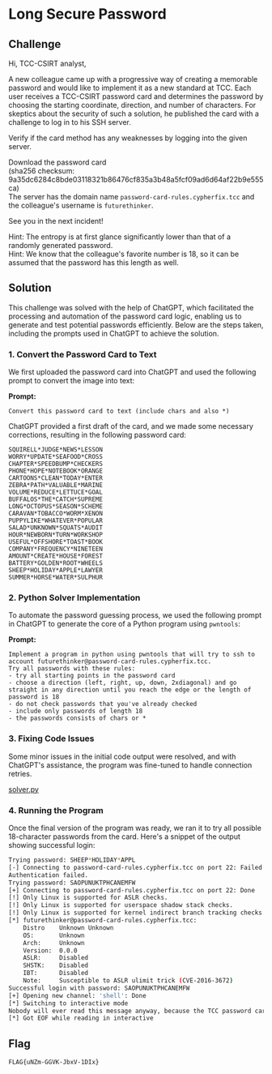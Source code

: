 # Long Secure Password

## Challenge

Hi, TCC-CSIRT analyst,

A new colleague came up with a progressive way of creating a memorable password and would like to implement it as a new standard at TCC. Each user receives a TCC-CSIRT password card and determines the password by choosing the starting coordinate, direction, and number of characters. For skeptics about the security of such a solution, he published the card with a challenge to log in to his SSH server.

Verify if the card method has any weaknesses by logging into the given server.

Download the password card  
(sha256 checksum: 9a35dc6284c8bde03118321b86476cf835a3b48a5fcf09ad6d64af22b9e555ca)  
The server has the domain name `password-card-rules.cypherfix.tcc` and the colleague's username is `futurethinker`.

See you in the next incident!

Hint: The entropy is at first glance significantly lower than that of a randomly generated password.  
Hint: We know that the colleague's favorite number is 18, so it can be assumed that the password has this length as well.

## Solution

This challenge was solved with the help of ChatGPT, which facilitated the processing and automation of the password card logic, enabling us to generate and test potential passwords efficiently. Below are the steps taken, including the prompts used in ChatGPT to achieve the solution.

### 1. Convert the Password Card to Text

We first uploaded the password card into ChatGPT and used the following prompt to convert the image into text:

**Prompt:** 

```
Convert this password card to text (include chars and also *)
```

ChatGPT provided a first draft of the card, and we made some necessary corrections, resulting in the following password card:

```
SQUIRELL*JUDGE*NEWS*LESSON
WORRY*UPDATE*SEAFOOD*CROSS
CHAPTER*SPEEDBUMP*CHECKERS
PHONE*HOPE*NOTEBOOK*ORANGE
CARTOONS*CLEAN*TODAY*ENTER
ZEBRA*PATH*VALUABLE*MARINE
VOLUME*REDUCE*LETTUCE*GOAL
BUFFALOS*THE*CATCH*SUPREME
LONG*OCTOPUS*SEASON*SCHEME
CARAVAN*TOBACCO*WORM*XENON
PUPPYLIKE*WHATEVER*POPULAR
SALAD*UNKNOWN*SQUATS*AUDIT
HOUR*NEWBORN*TURN*WORKSHOP
USEFUL*OFFSHORE*TOAST*BOOK
COMPANY*FREQUENCY*NINETEEN
AMOUNT*CREATE*HOUSE*FOREST
BATTERY*GOLDEN*ROOT*WHEELS
SHEEP*HOLIDAY*APPLE*LAWYER
SUMMER*HORSE*WATER*SULPHUR
```

### 2. Python Solver Implementation

To automate the password guessing process, we used the following prompt in ChatGPT to generate the core of a Python program using `pwntools`:

**Prompt:**

```
Implement a program in python using pwntools that will try to ssh to account futurethinker@password-card-rules.cypherfix.tcc. 
Try all passwords with these rules:
- try all starting points in the password card
- choose a direction (left, right, up, down, 2xdiagonal) and go straight in any direction until you reach the edge or the length of password is 18
- do not check passwords that you've already checked
- include only passwords of length 18
- the passwords consists of chars or *
```

### 3. Fixing Code Issues

Some minor issues in the initial code output were resolved, and with ChatGPT's assistance, the program was fine-tuned to handle connection retries.

[solver.py](solver.py)

### 4. Running the Program

Once the final version of the program was ready, we ran it to try all possible 18-character passwords from the card. Here's a snippet of the output showing successful login:

```bash
Trying password: SHEEP*HOLIDAY*APPL
[-] Connecting to password-card-rules.cypherfix.tcc on port 22: Failed
Authentication failed.
Trying password: SAOPUNUKTPHCANEMFW
[+] Connecting to password-card-rules.cypherfix.tcc on port 22: Done
[!] Only Linux is supported for ASLR checks.
[!] Only Linux is supported for userspace shadow stack checks.
[!] Only Linux is supported for kernel indirect branch tracking checks.
[*] futurethinker@password-card-rules.cypherfix.tcc:
    Distro    Unknown Unknown
    OS:       Unknown
    Arch:     Unknown
    Version:  0.0.0
    ASLR:     Disabled
    SHSTK:    Disabled
    IBT:      Disabled
    Note:     Susceptible to ASLR ulimit trick (CVE-2016-3672)
Successful login with password: SAOPUNUKTPHCANEMFW
[+] Opening new channel: 'shell': Done
[*] Switching to interactive mode
Nobody will ever read this message anyway, because the TCC password card is super secure. Even my lunch access-code is safe here: FLAG{uNZm-GGVK-JbxV-1DIx}
[*] Got EOF while reading in interactive
```

## Flag

```
FLAG{uNZm-GGVK-JbxV-1DIx}
```
